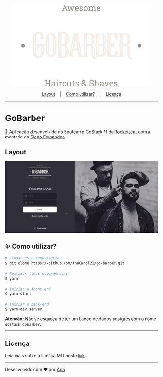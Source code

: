 <p align= "center">
<img src="https://github.com/AnaCarol21/go-barber/blob/master/gobarber-web/src/assets/logo.svg" />
</p>
<p align= "center">
  <a href="#layout">Layout</a> &nbsp;&nbsp;&nbsp;|&nbsp;&nbsp;&nbsp;
  <a href="#sparkles-como-utilizar">Como utilizar?</a> &nbsp;&nbsp;&nbsp;|&nbsp;&nbsp;&nbsp;
  <a href="#licença">Licença</a>
</p>  

---

# GoBarber
:rocket: Aplicação desenvolvida no Bootcamp GoStack 11 da [Rocketseat](https://github.com/Rocketseat) com a mentoria do [Diego Fernandes](https://github.com/diego3g)

## Layout
<img src="https://github.com/AnaCarol21/go-barber/blob/master/assets/gobarber-web.gif" />

## :sparkles: Como utilizar?
```bash
# Clonar este repositório
$ git clone https://github.com/AnaCarol21/go-barber.git

# Realizar todas dependências
$ yarn

# Iniciar o front-end
$ yarn start

# Iniciar o back-end
$ yarn dev:server
```

**Atenção:** Não se esqueça de ter um banco de dados postgres com o nome `gostack_gobarber`.

---

## Licença

Leia mais sobre a licença MIT neste [link](https://github.com/AnaCarol21/go-barber/blob/master/LICENSE).

---

<p align="center">
  
  Desenvolvido com :heart: por [Ana](https://github.com/AnaCarol21)
  
</p>
